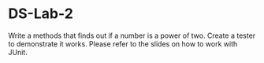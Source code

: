 # DS-Lab-2
Write a methods that finds out if a number is a power of two. Create a tester to demonstrate it works. Please refer to the slides on how to work with JUnit.
